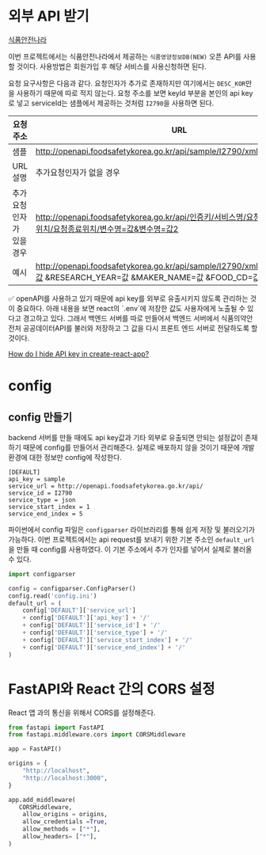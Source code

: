 # 외부 API 받기
[식품안전나라](https://www.foodsafetykorea.go.kr/apiMain.do)

이번 프로젝트에서는 식품안전나라에서 제공하는 `식품영양정보DB(NEW)` 오픈 API를 사용할 것이다. 사용방법은 회원가입 후 해당 서비스를 사용신청하면 된다. 

요청 요구사항은 다음과 같다. 요청인자가 추가로 존재하지만 여기에서는 `DESC_KOR`만을 사용하기 때문에 따로 적지 않는다. 요청 주소를 보면 keyId 부분을 본인의 api key로 넣고 serviceId는 샘플에서 제공하는 것처럼 `I2790`을 사용하면 된다.

| 요청주소 | URL | http://openapi.foodsafetykorea.go.kr/api/keyId/serviceId/dataType/startIdx/endIdx |
| --- | --- | --- |
| 샘플 | http://openapi.foodsafetykorea.go.kr/api/sample/I2790/xml/1/5 |  |
| URL설명 | 추가요청인자가 없을 경우 | http://openapi.foodsafetykorea.go.kr/api/인증키/서비스명/요청파일타입/요청시작위치/요청종료위치 |
| 추가요청인자가 있을 경우 | http://openapi.foodsafetykorea.go.kr/api/인증키/서비스명/요청파일타입/요청시작위치/요청종료위치/변수명=값&변수명=값2 |  |
| 예시 | http://openapi.foodsafetykorea.go.kr/api/sample/I2790/xml/1/5/DESC_KOR=값 &RESEARCH_YEAR=값 &MAKER_NAME=값 &FOOD_CD=값 &CHNG_DT=값 |  |

<aside>
✅ openAPI를 사용하고 있기 때문에 api key를 외부로 유출시키지 않도록 관리하는 것이 중요하다. 아래 내용을 보면 react의 `.env`에 저장한 값도 사용자에게 노출될 수 있다고 경고하고 있다. 그래서 백엔드 서버를 따로 만들어서 백엔드 서버에서 식품의약안전처 공공데이터API를 불러와 저장하고 그 값을 다시 프론트 엔드 서버로 전달하도록 할 것이다.

[How do I hide API key in create-react-app?](https://stackoverflow.com/questions/48699820/how-do-i-hide-api-key-in-create-react-app)

</aside>

# config
## config 만들기

backend 서버를 만들 때에도 api key값과 기타 외부로 유출되면 안되는 설정값이 존재하기 때문에 config를 만들어서 관리해준다. 실제로 배포하지 않을 것이기 때문에 개발 환경에 대한 정보만 config에 작성한다.

```
[DEFAULT]
api_key = sample
service_url = http://openapi.foodsafetykorea.go.kr/api/
service_id = I2790
service_type = json
service_start_index = 1
service_end_index = 5
```

파이썬에서 config 파일은 `configparser` 라이브러리를 통해 쉽게 저장 및 불러오기가 가능하다. 이번 프로젝트에서는 api request를 보내기 위한 기본 주소인 `default_url`을 만들 때 config를 사용하였다. 이 기본 주소에서 추가 인자를 넣어서 실제로 불러올 수 있다.

```python
import configparser

config = configparser.ConfigParser()
config.read('config.ini')
default_url = (
    config['DEFAULT']['service_url']
    + config['DEFAULT']['api_key'] + '/'
    + config['DEFAULT']['service_id'] + '/'
    + config['DEFAULT']['service_type'] + '/'
    + config['DEFAULT']['service_start_index'] + '/'
    + config['DEFAULT']['service_end_index'] + '/'
)
```

# FastAPI와 React 간의 CORS 설정
React 앱 과의 통신을 위해서 CORS를 설정해준다.

```python
from fastapi import FastAPI
from fastapi.middleware.cors import CORSMiddleware

app = FastAPI()

origins = {
    "http://localhost",
    "http://localhost:3000",
}

app.add_middleware(
   CORSMiddleware,
    allow_origins = origins,
    allow_credentials =True,
    allow_methods = ["*"],
    allow_headers= ["*"],
)
```